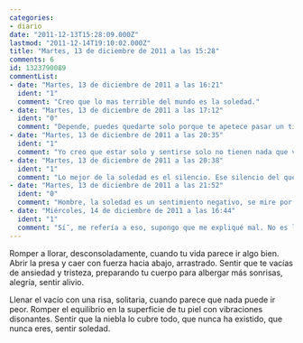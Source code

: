 ```yaml
---
categories:
- diario
date: "2011-12-13T15:28:09.000Z"
lastmod: "2011-12-14T19:10:02.000Z"
title: "Martes, 13 de diciembre de 2011 a las 15:28"
comments: 6
id: 1323790089
commentList:
- date: "Martes, 13 de diciembre de 2011 a las 16:21"
  ident: "1"
  comment: "Creo que lo mas terrible del mundo es la soledad."
- date: "Martes, 13 de diciembre de 2011 a las 17:12"
  ident: "0"
  comment: "Depende, puedes quedarte solo porque te apetece pasar un tiempo pensando en tus cosas."
- date: "Martes, 13 de diciembre de 2011 a las 20:35"
  ident: "1"
  comment: "Yo creo que estar solo y sentirse solo no tienen nada que ver. La soledad es terrible, estar solo no tanto"
- date: "Martes, 13 de diciembre de 2011 a las 20:38"
  ident: "1"
  comment: "Lo mejor de la soledad es el silencio. Ese silencio del que no se puede disfrutar estando acompañado. La mayor parte del tiempo prefiero la soledad a la compañía."
- date: "Martes, 13 de diciembre de 2011 a las 21:52"
  ident: "0"
  comment: "Hombre, la soledad es un sentimiento negativo, se mire por donde se mire. Tú te refieres al silencio cuando estas solo, no cuando te sientes solo (como dijeron allá arriba)."
- date: "Miércoles, 14 de diciembre de 2011 a las 16:44"
  ident: "1"
  comment: "Sí¯, me refería a eso, supongo que me expliqué mal. No es lo mismo estar solo porque quieres que sentirte solo."
---
```


Romper a llorar, desconsoladamente, cuando tu vida parece ir algo bien. Abrir la presa y caer con fuerza hacia abajo, arrastrado. Sentir que te vacías de ansiedad y tristeza, preparando tu cuerpo para albergar más sonrisas, alegría, sentir alivio.  
  
Llenar el vacío con una risa, solitaria, cuando parece que nada puede ir peor. Romper el equilibrio en la superficie de tu piel con vibraciones disonantes. Sentir que la niebla lo cubre todo, que nunca ha existido, que nunca eres, sentir soledad.